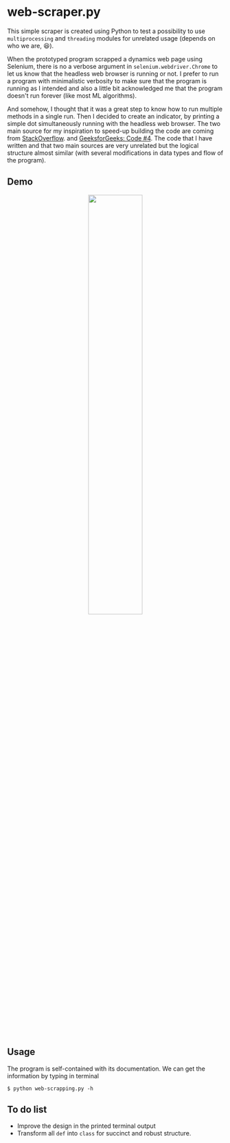 # web-scraper.py
This simple scraper is created using Python to test a possibility to use `multiprocessing` and `threading` modules
for unrelated usage (depends on who we are, 😆).

When the prototyped program scrapped a dynamics web page using Selenium, there is no a verbose argument in `selenium.webdriver.Chrome`
to let us know that the headless web browser is running or not. I prefer to run a program with minimalistic verbosity to make
sure that the program is running as I intended and also a little bit acknowledged me that the program doesn't run forever
(like most ML algorithms).

And somehow, I thought that it was a great step to know how to run multiple methods in a single run.
Then I decided to create an indicator, by printing a simple dot simultaneously running with the headless web browser.
The two main source for my inspiration to speed-up building the code are
coming from [StackOverflow](https://stackoverflow.com/questions/10415028/how-can-i-recover-the-return-value-of-a-function-passed-to-multiprocessing-proce).
and [GeeksforGeeks: Code #4](https://www.geeksforgeeks.org/start-and-stop-a-thread-in-python/). The code that I have written
and that two main sources are very unrelated but the logical structure almost similar (with several modifications in data types
and flow of the program).

## Demo

<p align="center">
<img src="https://github.com/LugoBlogger/web-scrapper/blob/master/web-scraper.gif" width=50%>
</p>

## Usage
The program is self-contained with its documentation. We can get the information by typing in terminal

```
$ python web-scrapping.py -h
```

## To do list

- Improve the design in the printed terminal output
- Transform all `def` into `class` for succinct and robust structure.



